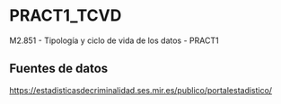 # PRACT1_TCVD
M2.851 - Tipología y ciclo de vida de los datos - PRACT1


## Fuentes de datos
https://estadisticasdecriminalidad.ses.mir.es/publico/portalestadistico/